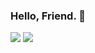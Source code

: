 ### Hello, Friend. 👾

<img src="https://github-readme-stats.vercel.app/api?username=Nisarg12&include_all_commits=true&include_private=true&show_icons=true&title_color=ffffff&icon_color=bb2acf&text_color=ffffff&bg_color=151515&theme=dark">

<img src="https://github-readme-stats.vercel.app/api/top-langs/?username=Nisarg12&bg_color=151515&text_color=ffffff&layout=compact&langs_count=10">

<!--What brought you here, Friend? 👀-->
